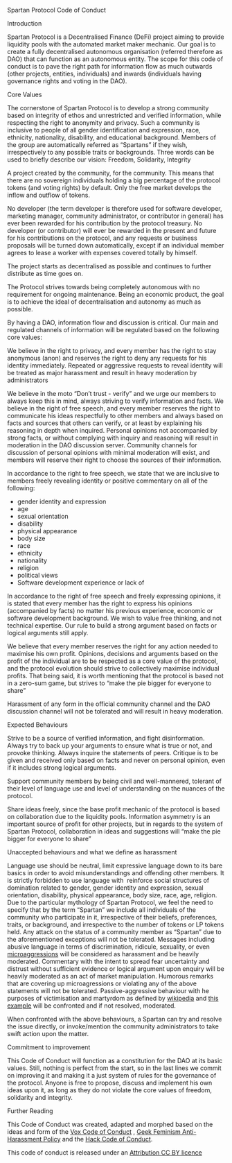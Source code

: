 Spartan Protocol Code of Conduct


Introduction

Spartan Protocol is a Decentralised Finance (DeFi) project aiming to provide liquidity pools with the automated market maker mechanic. Our goal is to create a fully decentralised autonomous organisation (referred therefore as DAO) that can function as an autonomous entity. The scope for this code of conduct is to pave the right path for information flow as much outwards (other projects, entities, individuals) and inwards (individuals having governance rights and voting in the DAO).


Core Values

The cornerstone of Spartan Protocol is to develop a strong community based on integrity of ethos and unrestricted and verified information, while respecting the right to anonymity and privacy. Such a community is inclusive to people of all gender identification and expression, race, ethnicity, nationality, disability, and educational background. Members of the group are automatically referred as “Spartans” if they wish, irrespectively to any possible traits or backgrounds. Three words can be used to briefly describe our vision: Freedom, Solidarity, Integrity

A project created by the community, for the community. This means that there are no sovereign individuals holding a big percentage of the protocol tokens (and voting rights) by default. Only the free market develops the inflow and outflow of tokens.
 
No developer (the term developer is therefore used for software developer, marketing manager, community administrator, or contributor in general) has ever been rewarded for his contribution by the protocol treasury. No developer (or contributor) will ever be rewarded in the present and future for his contributions on the protocol, and any requests or business proposals will be turned down automatically, except if an individual member agrees to lease a worker with expenses covered totally by himself. 

The project starts as decentralised as possible and continues to further distribute as time goes on.

The Protocol strives towards being completely autonomous with no requirement for ongoing maintenance.
Being an economic product, the goal is to achieve the ideal of decentralisation and autonomy as much as possible.

By having a DAO, information flow and discussion is critical. Our main and regulated channels of information will be regulated based on the following core values:

We believe in the right to privacy, and every member has the right to stay anonymous (anon) and reserves the right to deny any requests for his identity immediately. Repeated or aggressive requests to reveal identity will be treated as major harassment and result in heavy moderation by administrators

We believe in the moto “Don’t trust - verify” and we urge our members to always keep this in mind, always striving to verify information and facts.
We believe in the right of free speech, and every member reserves the right to communicate his ideas respectfully to other members and always based on facts and sources that others can verify, or at least by explaining his reasoning in depth when inquired. Personal opinions not accompanied by strong facts, or without complying with inquiry and reasoning will result in moderation in the DAO discussion server. Community channels for discussion of personal opinions with minimal moderation will exist, and members will reserve their right to choose the sources of their information. 

In accordance to the right to free speech, we state that we are inclusive to members freely revealing identity or positive commentary on all of the following:	

* gender identity and expression
* age
* sexual orientation
* disability
* physical appearance
* body size
* race
* ethnicity
* nationality
* religion
* political views
* Software development experience or lack of

In accordance to the right of free speech and freely expressing opinions, it is stated that every member has the right to express his opinions (accompanied by facts) no matter his previous experience, economic or software development background. We wish to value free thinking, and not technical expertise. Our rule to build a strong argument based on facts or logical arguments still apply.

We believe that every member reserves the right for any action needed to maximise his own profit. Opinions, decisions and arguments based on the profit of the individual are to be respected as a core value of the protocol, and the protocol evolution should strive to collectively maximise individual profits. That being said, it is worth mentioning that the protocol is based not in a zero-sum game, but strives to “make the pie bigger for everyone to share”

Harassment of any form in the official community channel and the DAO discussion channel will not be tolerated and will result in heavy moderation.  


Expected Behaviours

Strive to be a source of verified information, and fight disinformation. Always try to back up your arguments to ensure what is true or not, and provoke thinking. Always inquire the statements of peers. Critique is to be given and received only based on facts and never on personal opinion, even if it includes strong logical arguments.

Support community members by being civil and well-mannered, tolerant of their level of language use and level of understanding on the nuances of the protocol. 

Share ideas freely, since the base profit mechanic of the protocol is based on collaboration due to the liquidity pools. Information asymmetry is an important source of profit for other projects, but in regards to the system of Spartan Protocol, collaboration in ideas and suggestions will “make the pie bigger for everyone to share”


Unaccepted behaviours and what we define as harassment

Language use should be neutral, limit expressive language down to its bare basics in order to avoid misunderstandings and offending other members. It is strictly forbidden to use language with  reinforce social structures of domination related to gender, gender identity and expression, sexual orientation, disability, physical appearance, body size, race, age, religion. Due to the particular mythology of Spartan Protocol, we feel the need to specify that by the term “Spartan” we include all individuals of the community who participate in it, irrespective of their beliefs, preferences, traits, or background, and irrespective to the number of tokens or LP tokens held. Any attack on the status of a community member as “Spartan” due to the aforementioned exceptions will not be tolerated. 
Messages including abusive language in terms of discrimination, ridicule, sexuality, or even [microaggressions](https://www.vox.com/2015/2/16/8031073/what-are-microaggressions) will be considered as harassment and be heavily moderated.
Commentary with the intent to spread fear uncertainty and distrust without sufficient evidence or logical argument upon enquiry will be heavily moderated as an act of market manipulation. 
Humorous remarks that are covering up microagressions or violating any of the above statements will not be tolerated. 
Passive-aggressive behaviour with he purposes of victimisation and martyrdom  as defined by [wikipedia](https://en.wikipedia.org/wiki/Passive-aggressive_behavior) and [this example](https://www.healthline.com/health/passive-aggressive-personality-disorder) will be confronted and if not resolved, moderated. 

When confronted with the above behaviours, a Spartan can try and resolve the issue directly, or invoke/mention the community administrators to take swift action upon the matter.


Commitment to improvement

This Code of Conduct will function as a constitution for the DAO at its basic values. Still, nothing is perfect from the start, so in the last lines we commit on improving it and making it a just system of rules for the governance of the protocol. Anyone is free to propose, discuss and implement his own ideas upon it, as long as they do not violate the core values of freedom, solidarity and integrity.


Further Reading

This Code of Conduct was created, adapted and morphed based on the ideas and form of 	the	[Vox Code of Conduct](https://code-of-conduct.voxmedia.com/?_ga=1.62865454.308680892.1455143920) , 	[Geek Feminism Anti-Harassment Policy](https://geekfeminism.wikia.org/wiki/Conference_anti-harassment/Policy) and  the [Hack Code of Conduct](https://hackcodeofconduct.org/).



This code of conduct is released under an [Attribution CC BY licence](https://creativecommons.org/licenses/by/4.0/)
